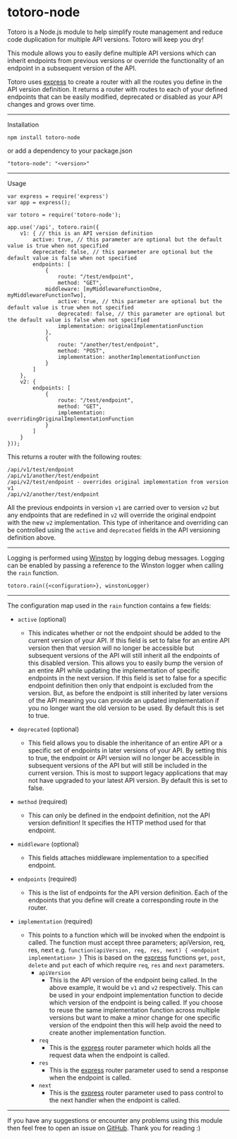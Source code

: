# **totoro-node**



Totoro is a Node.js module to help simplify route management and reduce code duplication for multiple API versions. Totoro will keep you dry!

This module allows you to easily define multiple API versions which can inherit endpoints from previous versions or override the functionality of an endpoint in a subsequent version of the API.

Totoro uses [express](https://expressjs.com/) to create a router with all the routes you define in the API version definition. It returns a router with routes to each of your defined endpoints that can be easily modified, deprecated or disabled as your API changes and grows over time.

----------

Installation

    npm install totoro-node

or add a dependency to your package.json

    "totoro-node": "<version>"


----------


Usage

    var express = require('express')
    var app = express();

    var totoro = require('totoro-node');

    app.use('/api', totoro.rain({
        v1: { // this is an API version definition
            active: true, // this parameter are optional but the default value is true when not specified
            deprecated: false, // this parameter are optional but the default value is false when not specified
            endpoints: [
                {
                    route: "/test/endpoint",
                    method: "GET",
		        middleware: [myMiddlewareFunctionOne, myMiddlewareFunctionTwo],
                    active: true, // this parameter are optional but the default value is true when not specified
                    deprecated: false, // this parameter are optional but the default value is false when not specified
                    implementation: originalImplementationFunction
                },
                {
                    route: "/another/test/endpoint",
                    method: "POST",
                    implementation: anotherImplementationFunction
                }
            ]
        },
        v2: {
            endpoints: [
                {
                    route: "/test/endpoint",
                    method: "GET",
                    implementation: overridingOriginalImplementationFunction
                }
            ]
        }
    }));

This returns a router with the following routes:

    /api/v1/test/endpoint
    /api/v1/another/test/endpoint
    /api/v2/test/endpoint - overrides original implementation from version v1
    /api/v2/another/test/endpoint

All the previous endpoints in version `v1` are carried over to version `v2` but any endpoints that are redefined in `v2` will override the original endpoint with the new `v2` implementation. This type of inheritance and overriding can be controlled using the `active` and `deprecated` fields in the API versioning definition above.

----------

Logging is performed using [Winston](https://www.npmjs.com/package/winston) by logging debug messages. Logging can be enabled by passing a reference to the Winston logger when calling the `rain` function. 

    totoro.rain({<configuration>}, winstonLogger)

----------

The configuration map used in the `rain` function contains a few fields:  

 - `active` (optional)  
	 - This indicates whether or not the endpoint should be added to the current version of your API. If this field is set to false for an entire API version then that version will no longer be accessible but subsequent versions of the API will still inherit all the endpoints of this disabled version. This allows you to easily bump the version of an entire API while updating the implementation of specific endpoints in the next version.
     If this field is set to false for a specific endpoint definition then only that endpoint is excluded from the version. But, as before the endpoint is still inherited by later versions of the API meaning you can provide an updated implementation if you no longer want the old version to be used. By default this is set to true.

 - `deprecated` (optional)  
	 - This field allows you to disable the inheritance of an entire API or a specific set of endpoints in later versions of your API. By setting this to true, the endpoint or API version will no longer be accessible in subsequent versions of the API but will still be included in the current version. This is most to support legacy applications that may not have upgraded to your latest API version. By default this is set to false.

 - `method` (required)  
	- This can only be defined in the endpoint definition, not the API version definition! It specifies the HTTP method used for that endpoint.

- `middleware` (optional)  
	- This fields attaches middleware implementation to a specified endpoint.  

 - `endpoints` (required)  
	- This is the list of endpoints for the API version definition. Each of the endpoints that you define will create a corresponding route in the router.  

 - `implementation` (required)  
	- This points to a function which will be invoked when the endpoint is called. The function must accept three parameters; apiVersion, req, res, next e.g. `function(apiVersion, req, res, next) { <endpoint implementation> }` This is based on the [express](https://expressjs.com/en/guide/routing.html) functions `get`, `post`, `delete` and `put` each of which require `req`, `res` and `next` parameters.  
	    - `apiVersion`  
	        - This is the API version of the endpoint being called. In the above example, it would be `v1` and `v2` respectively. This can be used in your endpoint implementation function to decide which version of the endpoint is being called. If you choose to reuse the same implementation function across multiple versions but want to make a minor change for one specific version of the endpoint then this will help avoid the need to create another implementation function.
	    - `req`
		    - This is the [express](https://expressjs.com/en/guide/routing.html) router parameter which holds all the request data when the endpoint is called.
	    - `res`
		    - This is the [express](https://expressjs.com/en/guide/routing.html) router parameter used to send a response when the endpoint is called.
	    - `next`
		    - This is the [express](https://expressjs.com/en/guide/routing.html) router parameter used to pass control to the next handler when the endpoint is called.

----------
If you have any suggestions or encounter any problems using this module then feel free to open an issue on [GitHub](https://github.com/VGJohn/totoro).
Thank you for reading :)

